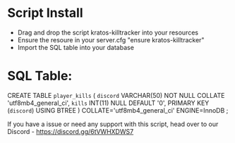 # Script Install

- Drag and drop the script kratos-killtracker into your resources
- Ensure the resoure in your server.cfg "ensure kratos-killtracker"
- Import the SQL table into your database

# SQL Table: 

CREATE TABLE `player_kills` (
	`discord` VARCHAR(50) NOT NULL COLLATE 'utf8mb4_general_ci',
	`kills` INT(11) NULL DEFAULT '0',
	PRIMARY KEY (`discord`) USING BTREE
)
COLLATE='utf8mb4_general_ci'
ENGINE=InnoDB
;

If you have a issue or need any support with this script, head over to our Discord - https://discord.gg/6tVWHXDWS7